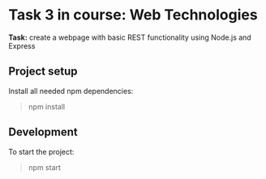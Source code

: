 # Task 3 in course: Web Technologies

**Task:** create a webpage with basic REST functionality using Node.js and Express


## Project setup

Install all needed npm dependencies:
>npm install

## Development

To start the project:
>npm start
